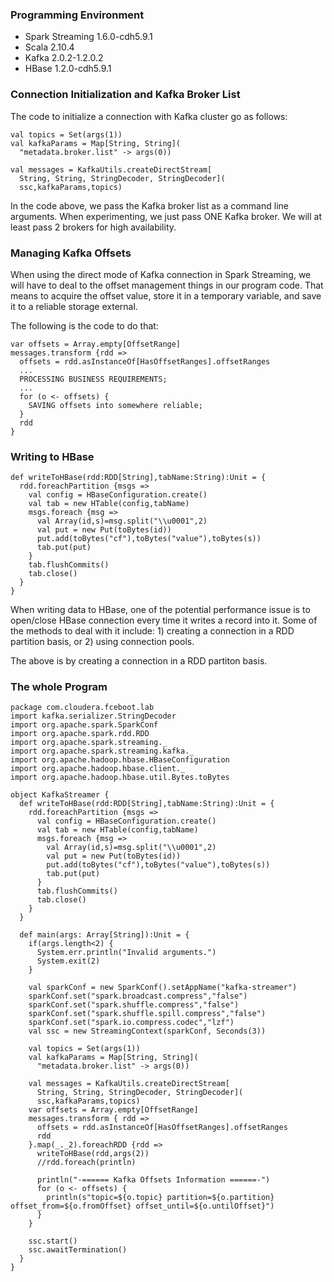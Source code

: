 ### Programming Environment

* Spark Streaming 1.6.0-cdh5.9.1
* Scala 2.10.4
* Kafka 2.0.2-1.2.0.2
* HBase 1.2.0-cdh5.9.1

### Connection Initialization and Kafka Broker List

The code to initialize a connection with Kafka cluster go as follows:

````
val topics = Set(args(1))
val kafkaParams = Map[String, String](
  "metadata.broker.list" -> args(0))

val messages = KafkaUtils.createDirectStream[
  String, String, StringDecoder, StringDecoder](
  ssc,kafkaParams,topics)
````

In the code above, we pass the Kafka broker list as a command line arguments. When experimenting, we just pass ONE Kafka broker. We will at least pass 2 brokers for high availability.

### Managing Kafka Offsets

When using the direct mode of Kafka connection in Spark Streaming, we will have to deal to the offset management things in our program code. That means to acquire the offset value, store it in a temporary variable, and save it to a reliable storage external.

The following is the code to do that:

````
var offsets = Array.empty[OffsetRange]
messages.transform {rdd =>
  offsets = rdd.asInstanceOf[HasOffsetRanges].offsetRanges
  ...
  PROCESSING BUSINESS REQUIREMENTS;
  ...
  for (o <- offsets) {
    SAVING offsets into somewhere reliable;
  }
  rdd
}
````

### Writing to HBase

````
def writeToHBase(rdd:RDD[String],tabName:String):Unit = {
  rdd.foreachPartition {msgs =>
    val config = HBaseConfiguration.create()
    val tab = new HTable(config,tabName)
    msgs.foreach {msg =>
      val Array(id,s)=msg.split("\\u0001",2)
      val put = new Put(toBytes(id))
      put.add(toBytes("cf"),toBytes("value"),toBytes(s))
      tab.put(put)
    }
    tab.flushCommits()
    tab.close()
  }
}
````

When writing data to HBase, one of the potential performance issue is to open/close HBase connection every time it writes a record into it. Some of the methods to deal with it include: 1) creating a connection in a RDD partition basis, or 2) using connection pools.

The above is by creating a connection in a RDD partiton basis.

### The whole Program

````
package com.cloudera.fceboot.lab
import kafka.serializer.StringDecoder
import org.apache.spark.SparkConf
import org.apache.spark.rdd.RDD
import org.apache.spark.streaming._
import org.apache.spark.streaming.kafka._
import org.apache.hadoop.hbase.HBaseConfiguration
import org.apache.hadoop.hbase.client._
import org.apache.hadoop.hbase.util.Bytes.toBytes

object KafkaStreamer {
  def writeToHBase(rdd:RDD[String],tabName:String):Unit = {
    rdd.foreachPartition {msgs =>
      val config = HBaseConfiguration.create()
      val tab = new HTable(config,tabName)
      msgs.foreach {msg =>
        val Array(id,s)=msg.split("\\u0001",2)
        val put = new Put(toBytes(id))
        put.add(toBytes("cf"),toBytes("value"),toBytes(s))
        tab.put(put)
      }
      tab.flushCommits()
      tab.close()
    }
  }

  def main(args: Array[String]):Unit = {
    if(args.length<2) {
      System.err.println("Invalid arguments.")
      System.exit(2)
    }

    val sparkConf = new SparkConf().setAppName("kafka-streamer")
    sparkConf.set("spark.broadcast.compress","false")
    sparkConf.set("spark.shuffle.compress","false")
    sparkConf.set("spark.shuffle.spill.compress","false")
    sparkConf.set("spark.io.compress.codec","lzf")
    val ssc = new StreamingContext(sparkConf, Seconds(3))

    val topics = Set(args(1))
    val kafkaParams = Map[String, String](
      "metadata.broker.list" -> args(0))

    val messages = KafkaUtils.createDirectStream[
      String, String, StringDecoder, StringDecoder](
      ssc,kafkaParams,topics)
    var offsets = Array.empty[OffsetRange]
    messages.transform { rdd =>
      offsets = rdd.asInstanceOf[HasOffsetRanges].offsetRanges
      rdd
    }.map(_._2).foreachRDD {rdd =>
      writeToHBase(rdd,args(2))
      //rdd.foreach(println)

      println("-====== Kafka Offsets Information ======-")
      for (o <- offsets) {
        println(s"topic=${o.topic} partition=${o.partition} offset_from=${o.fromOffset} offset_until=${o.untilOffset}")
      }
    }

    ssc.start()
    ssc.awaitTermination()
  }
}
````
